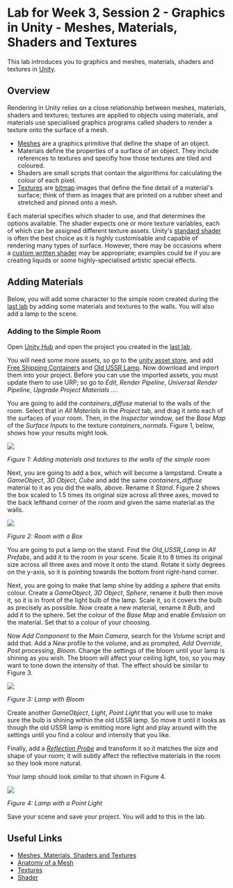 # Lab for Week 3, Session 2 - Graphics in Unity - Meshes, Materials, Shaders and Textures  

This lab introduces you to graphics and meshes, materials, shaders and textures in [Unity](https://unity.com/).

## Overview

Rendering in Unity relies on a close relationship between meshes, materials, shaders and textures; textures are applied to objects using materials, and materials use specialised graphics programs called shaders to render a texture onto the surface of a mesh.

+ [Meshes](https://docs.unity3d.com/Manual/AnatomyofaMesh.html) are a graphics primitive that define the shape of an object.
+ Materials define the properties of a surface of an object. They include references to textures and specifiy how those textures are tiled and coloured.
+ Shaders are small scripts that contain the algorithms for calculating the colour of each pixel.
+ [Textures](https://docs.unity3d.com/Manual/Textures.html) are [bitmap](https://en.wikipedia.org/wiki/Bitmap) images that define the fine detail of a material's surface; think of them as images that are printed on a rubber sheet and stretched and pinned onto a mesh.

Each material specifies which shader to use, and that determines the options available. The shader expects one or more texture variables, each of which can be assigned different texture assets. Unity's [standard shader](https://docs.unity3d.com/Manual/shader-StandardShader.html) is often the best choice as it is highly customisable and capable of rendering many types of surface. However, there may be occasions where a [custom written shader](https://docs.unity3d.com/Manual/ShadersOverview.html) may be appropriate; examples could be if you are creating liquids or some highly-specialised artistic special effects.

## Adding Materials

Below, you will add some character to the simple room created during the [last lab](./week3Session1.md) by adding some materials and textures to the walls. You will also add a lamp to the scene.

### Adding to the Simple Room

Open [Unity Hub](https://docs.unity3d.com/Manual/GettingStartedUnityHub.html) and open the project you created in the [last lab](./week3Session1.md).

You will need some more assets, so go to the [unity asset store](https://assetstore.unity.com/), and add [Free Shipping Containers](https://assetstore.unity.com/packages/3d/environments/industrial/free-shipping-containers-18315) and [Old USSR Lamp](https://assetstore.unity.com/packages/3d/props/electronics/old-ussr-lamp-110400).  Now download and import them into your project. Before you can use the imported assets, you must update them to use URP; so go to _Edit_, _Render Pipeline_, _Universal Render Pipeline_, _Upgrade Project Materials ..._.

You are going to add the _containers_diffuse_ material to the walls of the room. Select that in _All Materials_ in the _Project_ tab, and drag it onto each of the surfaces of your room. Then, in the _Inspector_ window, set the _Base Map_ of the _Surface Inputs_ to the texture _containers_normals_. Figure 1, below, shows how your results might look.

![](./images/shippingContainer.png)

_Figure 1: Adding materials and textures to the walls of the simple room_

Next, you are going to add a box, which will become a lampstand. Create a _GameObject_, _3D Object_, _Cube_ and add the same _containers_diffuse_ material to it as you did the walls, above. Rename it _Stand_. Figure 2 shows the box scaled to 1.5 times its original size across all three axes, moved to the back lefthand corner of the room and given the same material as the walls.

![](./images/shippingContainerBox.png)

_Figure 2: Room with a Box_

You are going to put a lamp on the stand. Find the _Old_USSR_Lamp_ in _All Prefabs_, and add it to the room in your scene. Scale it to 8 times its original size across all three axes and move it onto the stand. Rotate it sixty degrees on the y-axis, so it is pointing towards the bottom front right-hand corner.

Next, you are going to make that lamp shine by adding a _sphere_ that emits colour. Create a _GameObject_, _3D Object_, _Sphere_, rename it _bulb_ then move it, so it is in front of the light bulb of the lamp. Scale it, so it covers the bulb as precisely as possible. Now create a new material, rename it _Bulb_, and add it to the sphere. Set the colour of the _Base Map_ and enable _Emission_ on the material. Set that to a colour of your choosing.

Now _Add Component_ to the _Main Camera_, search for the _Volume_ script and add that. Add a _New_ profile to the volume, and as prompted, _Add Override_, _Post processing_, _Bloom_. Change the settings of the bloom until your lamp is shining as you wish. The bloom will affect your ceiling light, too, so you may want to tone down the intensity of that. The effect should be similar to Figure 3.

![](./images/lampWithBloom.png)

_Figure 3: Lamp with Bloom_

Create another  _GameObject_, _Light_, _Point Light_ that you will use to make sure the bulb is shining within the old USSR lamp. So move it until it looks as though the old USSR lamp is emitting more light and play around with the settings until you find a colour and intensity that you like.

Finally, add a [_Reflection Probe_](https://docs.unity3d.com/Manual/class-ReflectionProbe.html) and transform it so it matches the size and shape of your room; it will subtly affect the reflective materials in the room so they look more natural.

Your lamp should look similar to that shown in Figure 4.

![](./images/lampWithLight.png)

_Figure 4: Lamp with a Point Light_

Save your scene and save your project. You will add to this in the lab.

## Useful Links

+ [Meshes, Materials, Shaders and Textures](https://docs.unity3d.com/Manual/Shaders.html)
+ [Anatomy of a Mesh](https://docs.unity3d.com/Manual/AnatomyofaMesh.html)
+ [Textures](https://docs.unity3d.com/Manual/Textures.html)
+ [Shader](https://en.wikipedia.org/wiki/Shader)

